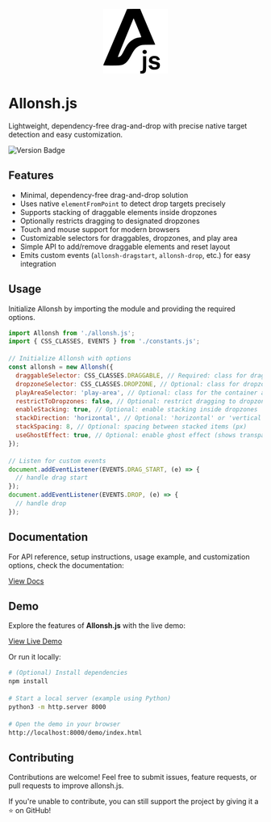 <p align="center">
<picture>
<source
srcset="resources/logo-light.svg"
media="(prefers-color-scheme: dark)"
/>
<source
srcset="resources/logo-dark.svg"
media="(prefers-color-scheme: light)"
/>
<img src="resources/logo-dark.svg" alt="Allonsh.js logo"/>
</picture>
</p>

# Allonsh.js

Lightweight, dependency-free drag-and-drop with precise native target detection and easy customization.

![Version Badge](https://img.shields.io/badge/Current_Version-v0.1.0-blue.svg)

## Features

- Minimal, dependency-free drag-and-drop solution
- Uses native `elementFromPoint` to detect drop targets precisely
- Supports stacking of draggable elements inside dropzones
- Optionally restricts dragging to designated dropzones
- Touch and mouse support for modern browsers
- Customizable selectors for draggables, dropzones, and play area
- Simple API to add/remove draggable elements and reset layout
- Emits custom events (`allonsh-dragstart`, `allonsh-drop`, etc.) for easy integration

## Usage

Initialize Allonsh by importing the module and providing the required options.

```js
import Allonsh from './allonsh.js';
import { CSS_CLASSES, EVENTS } from './constants.js';

// Initialize Allonsh with options
const allonsh = new Allonsh({
  draggableSelector: CSS_CLASSES.DRAGGABLE, // Required: class for draggable elements
  dropzoneSelector: CSS_CLASSES.DROPZONE, // Optional: class for dropzones
  playAreaSelector: 'play-area', // Optional: class for the container area
  restrictToDropzones: false, // Optional: restrict dragging to dropzones
  enableStacking: true, // Optional: enable stacking inside dropzones
  stackDirection: 'horizontal', // Optional: 'horizontal' or 'vertical'
  stackSpacing: 8, // Optional: spacing between stacked items (px)
  useGhostEffect: true, // Optional: enable ghost effect (shows transparent clone while dragging)
});

// Listen for custom events
document.addEventListener(EVENTS.DRAG_START, (e) => {
  // handle drag start
});
document.addEventListener(EVENTS.DROP, (e) => {
  // handle drop
});
```

## Documentation

For API reference, setup instructions, usage example, and customization options, check the documentation:

[View Docs](./docs/allonsh.md)

## Demo

Explore the features of **Allonsh.js** with the live demo:

[View Live Demo](https://satnam72.github.io/allonsh.js/)

Or run it locally:

```bash
# (Optional) Install dependencies
npm install

# Start a local server (example using Python)
python3 -m http.server 8000

# Open the demo in your browser
http://localhost:8000/demo/index.html

```

## Contributing

Contributions are welcome! Feel free to submit issues, feature requests, or pull requests to improve allonsh.js.

If you're unable to contribute, you can still support the project by giving it a ⭐️ on GitHub!

